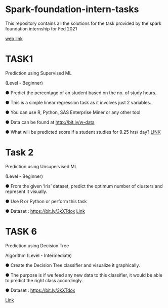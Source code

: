 # Spark-foundation-intern-tasks
This repository contains all the solutions for the task provided by the spark foundation internship for Fed 2021 

[web link](https://tejas-python.github.io/Spark-foundation-intern-tasks/)

# TASK1
Prediction using Supervised ML

(Level - Beginner)

● Predict the percentage of an student based on the no. of study hours.

● This is a simple linear regression task as it involves just 2 variables.

● You can use R, Python, SAS Enterprise Miner or any other tool

● Data can be found at http://bit.ly/w-data

● What will be predicted score if a student studies for 9.25 hrs/ day?
[LINK](https://github.com/tejas-python/Spark-foundation-intern-tasks/tree/master/Task%201)


# Task 2
Prediction using Unsupervised ML

(Level - Beginner)

● From the given ‘Iris’ dataset, predict the optimum number of clusters
and represent it visually.

● Use R or Python or perform this task

● Dataset : https://bit.ly/3kXTdox
[Link](https://github.com/tejas-python/Spark-foundation-intern-tasks/tree/master/Task%202)

# TASK 6
Prediction using Decision Tree

Algorithm
(Level - Intermediate)

● Create the Decision Tree classifier and visualize it graphically.

● The purpose is if we feed any new data to this classifier, it would be able to
predict the right class accordingly.

● Dataset : https://bit.ly/3kXTdox

[Link]()